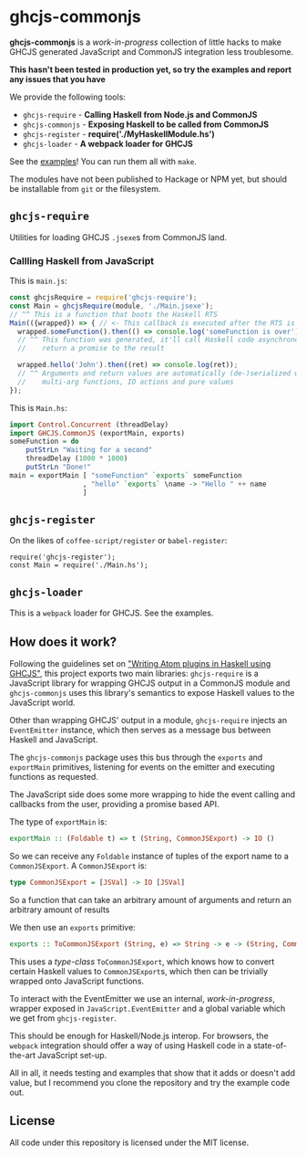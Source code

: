 # ghcjs-commonjs
**ghcjs-commonjs** is a _work-in-progress_ collection of little hacks to make
GHCJS generated JavaScript and CommonJS integration less troublesome.

**This hasn't been tested in production yet, so try the examples and report
any issues that you have**

We provide the following tools:

- `ghcjs-require`     - **Calling Haskell from Node.js and CommonJS**
- `ghcjs-commonjs`    - **Exposing Haskell to be called from CommonJS**
- `ghcjs-register`    - **require('./MyHaskellModule.hs')**
- `ghcjs-loader`      - **A webpack loader for GHCJS**

See the [examples](/examples/README.md)! You can run them all with `make`.

The modules have not been published to Hackage or NPM yet, but should be
installable from `git` or the filesystem.

## `ghcjs-require`
Utilities for loading GHCJS `.jsexe`s from CommonJS land.

### Callling Haskell from JavaScript
This is `main.js`:
```javascript
const ghcjsRequire = require('ghcjs-require');
const Main = ghcjsRequire(module, './Main.jsexe');
// ^^ This is a function that boots the Haskell RTS
Main(({wrapped}) => { // <- This callback is executed after the RTS is loaded
  wrapped.someFunction().then(() => console.log('someFunction is over'));
  // ^^ This function was generated, it'll call Haskell code asynchronously and
  //    return a promise to the result

  wrapped.hello('John').then((ret) => console.log(ret));
  // ^^ Arguments and return values are automatically (de-)serialized we can use
  //    multi-arg functions, IO actions and pure values
});
```

This is `Main.hs`:
```haskell
import Control.Concurrent (threadDelay)
import GHCJS.CommonJS (exportMain, exports)
someFunction = do
    putStrLn "Waiting for a second"
    threadDelay (1000 * 1000)
    putStrLn "Done!"
main = exportMain [ "someFunction" `exports` someFunction
                  , "hello" `exports` \name -> "Hello " ++ name
                  ]
```

## `ghcjs-register`
On the likes of `coffee-script/register` or `babel-register`:
```
require('ghcjs-register');
const Main = require('./Main.hs');
```

## `ghcjs-loader`
This is a `webpack` loader for GHCJS. See the examples.

## How does it work?
Following the guidelines set on
["Writing Atom plugins in Haskell using GHCJS"](http://edsko.net/2015/02/14/atom-haskell),
this project exports two main libraries: `ghcjs-require` is a JavaScript library
for wrapping GHCJS output in a CommonJS module and `ghcjs-commonjs` uses this
library's semantics to expose Haskell values to the JavaScript world.

Other than wrapping GHCJS' output in a module, `ghcjs-require` injects an
`EventEmitter` instance, which then serves as a message bus between Haskell and
JavaScript.

The `ghcjs-commonjs` package uses this bus through the `exports` and
`exportMain` primitives, listening for events on the emitter and executing
functions as requested.

The JavaScript side does some more wrapping to hide the event calling and
callbacks from the user, providing a promise based API.

The type of `exportMain` is:
```haskell
exportMain :: (Foldable t) => t (String, CommonJSExport) -> IO ()
```

So we can receive any `Foldable` instance of tuples of the export name to a
`CommonJSExport`. A `CommonJSExport` is:
```haskell
type CommonJSExport = [JSVal] -> IO [JSVal]
```

So a function that can take an arbitrary amount of arguments and return an
arbitrary amount of results

We then use an `exports` primitive:
```haskell
exports :: ToCommonJSExport (String, e) => String -> e -> (String, CommonJSExport)
```

This uses a _type-class_ `ToCommonJSExport`, which knows how to convert certain
Haskell values to `CommonJSExport`s, which then can be trivially wrapped onto
JavaScript functions.

To interact with the EventEmitter we use an internal, _work-in-progress_,
wrapper exposed in `JavaScript.EventEmitter` and a global variable which we get
from `ghcjs-register`.

This should be enough for Haskell/Node.js interop. For browsers, the `webpack`
integration should offer a way of using Haskell code in a state-of-the-art
JavaScript set-up.

All in all, it needs testing and examples that show that it adds or doesn't add
value, but I recommend you clone the repository and try the example code out.

## License
All code under this repository is licensed under the MIT license.
